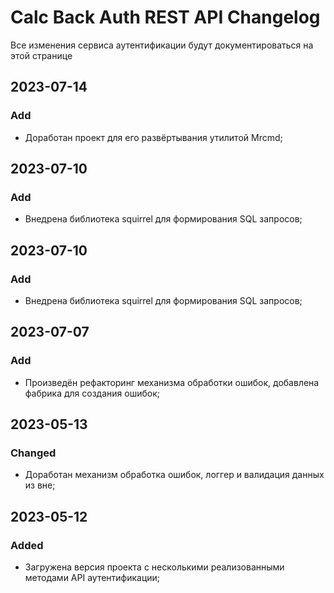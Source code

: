 # Calc Back Auth REST API Changelog
Все изменения сервиса аутентификации будут документироваться на этой странице

## 2023-07-14
### Add
- Доработан проект для его развёртывания утилитой Mrcmd;

## 2023-07-10
### Add
- Внедрена библиотека squirrel для формирования SQL запросов;

## 2023-07-10
### Add
- Внедрена библиотека squirrel для формирования SQL запросов;

## 2023-07-07
### Add
- Произведён рефакторинг механизма обработки ошибок, добавлена фабрика для создания ошибок;

## 2023-05-13
### Changed
- Доработан механизм обработка ошибок, логгер и валидация данных из вне;

## 2023-05-12
### Added
- Загружена версия проекта с несколькими реализованными методами API аутентификации;
